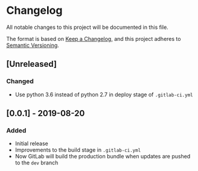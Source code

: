 # Changelog
All notable changes to this project will be documented in this file.

The format is based on [Keep a Changelog](https://keepachangelog.com/en/1.0.0/),
and this project adheres to [Semantic Versioning](https://semver.org/spec/v2.0.0.html).

## [Unreleased]
### Changed
- Use python 3.6 instead of python 2.7 in deploy stage of `.gitlab-ci.yml`

## [0.0.1] - 2019-08-20
### Added
- Initial release
- Improvements to the build stage in `.gitlab-ci.yml`
- Now GitLab will build the production bundle when updates are pushed to the `dev` branch
